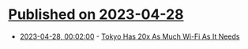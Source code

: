 # [Published on 2023-04-28](index.md)

* [2023-04-28, 00:02:00](https://mobile.slashdot.org/story/23/04/27/2237243/tokyo-has-20x-as-much-wi-fi-as-it-needs?utm_source=rss1.0mainlinkanon&utm_medium=feed) - [Tokyo Has 20x As Much Wi-Fi As It Needs](https://mobile.slashdot.org/story/23/04/27/2237243/tokyo-has-20x-as-much-wi-fi-as-it-needs?utm_source=rss1.0mainlinkanon&utm_medium=feed)
